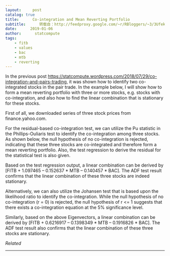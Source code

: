 ```yaml
---
layout:     post
catalog: true
title:      Co-integration and Mean Reverting Portfolio
subtitle:      转载自：http://feedproxy.google.com/~r/RBloggers/~3/3Ufek6KOP-k/
date:      2019-01-06
author:      statcompute
tags:
    - fitb
    - values
    - bac
    - mtb
    - reverting
---
```






In the previous post https://statcompute.wordpress.com/2018/07/29/co-integration-and-pairs-trading, it was shown how to identify two co-integrated stocks in the pair trade. In the example below, I will show how to form a mean reverting portfolio with three or more stocks, e.g. stocks with co-integration, and also how to find the linear combination that is stationary for these stocks.

First of all, we downloaded series of three stock prices from finance.yahoo.com. 

For the residual-based co-integration test, we can utilize the Pu statistic in the Phillips-Ouliaris test to identify the co-integration among three stocks. As shown below, the null hypothesis of no co-integration is rejected, indicating that these three stocks are co-integrated and therefore form a mean reverting portfolio. Also, the test regression to derive the residual for the statistical test is also given. 

Based on the test regression output, a linear combination can be derived by [FITB + 1.097465 – 0.152637 * MTB – 0.140457 * BAC]. The ADF test result confirms that the linear combination of these three stocks are indeed stationary. 

Alternatively, we can also utilize the Johansen test that is based upon the likelihood ratio to identify the co-integration. While the null hypothesis of no co-integration (r = 0) is rejected, the null hypothesis of r <= 1 suggests that there exists a co-integration equation at the 5% significance level. 

Similarly, based on the above Eigenvectors, a linear combination can be derived by [FITB + 0.6216917 – 0.1398349 * MTB – 0.1916826 * BAC]. The ADF test result also confirms that the linear combination of these three stocks are stationary. 


*Related*








---
